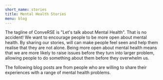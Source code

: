 ```yaml
---
short_name: stories
title: Mental Health Stories
menu: blog
---
```


The tagline of ConveRSE is "Let's talk about Mental Health". That is no accident!
We want to encourage people to be more open about mental health. By sharing our stories,
will can make people feel seen and help them realise that they are not alone.
Being more open about mental health means that we are more likely to raise issues
before they turn into larger problem, allowing people to do something about them before
they overwhelm us.

The following blog posts are from people who are willing to share their experiences
with a range of mental health problems.
